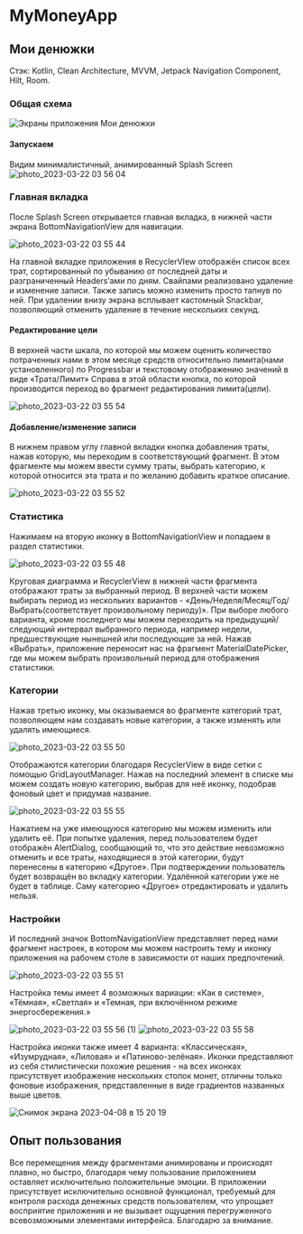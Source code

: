 # MyMoneyApp
## Мои денюжки
Стэк: Kotlin, Clean Architecture, MVVM, Jetpack Navigation Component, Hilt, Room.

### Общая схема

![Экраны приложения Мои денюжки](https://user-images.githubusercontent.com/105849482/230717441-3485ea83-ac3b-4d04-ac7b-62483945f4f3.png)

#### Запускаем
Видим минималистичный, анимированный Splash Screen
![photo_2023-03-22 03 56 04](https://user-images.githubusercontent.com/105849482/230717355-63f16f43-f814-4e2b-880e-1b0bb24356ef.jpeg)

### Главная вкладка
  После Splash Screen открывается главная вкладка, в нижней части экрана BottomNavigationView для навигации.
  
![photo_2023-03-22 03 55 44](https://user-images.githubusercontent.com/105849482/230717541-b7090885-b9a5-4741-a7bd-249bccc771ea.jpeg)
  
  На главной вкладке приложения в RecyclerVIew отображён список всех трат, сортированный по убыванию от последней даты и разграниченный Headers’ами по дням. Свайпами реализовано удаление и изменение записи. Также запись можно изменить просто тапнув по ней. При удалении внизу экрана всплывает кастомный Snackbar, позволяющий отменить удаление в течение нескольких секунд. 
  
#### Редактирование цели
  В верхней части шкала, по которой мы можем оценить количество потраченных нами в этом месяце средств относительно лимита(нами установленного) по Progressbar и текстовому отображению значений в виде «Трата/Лимит» Справа в этой области кнопка, по которой производится переход во фрагмент редактирования лимита(цели).

![photo_2023-03-22 03 55 54](https://user-images.githubusercontent.com/105849482/230717601-852fb6d1-4e77-4a46-91d6-49702de79c4b.jpeg)

#### Добавление/изменение записи
  В нижнем правом углу главной вкладки кнопка добавления траты, нажав которую, мы переходим в соответствующий фрагмент. В этом фрагменте мы можем ввести сумму траты, выбрать категорию, к которой относится эта трата и по желанию добавить краткое описание.
  
![photo_2023-03-22 03 55 52](https://user-images.githubusercontent.com/105849482/230717592-57f0ce75-71a2-4f0e-b157-4f5150215929.jpeg)

### Статистика
  Нажимаем на вторую иконку в BottomNavigationView и попадаем в раздел статистики. 
  
![photo_2023-03-22 03 55 48](https://user-images.githubusercontent.com/105849482/230717876-31bad383-2ce9-4767-92a9-3a05576b27cc.jpeg)
  
  Круговая диаграмма и RecyclerView в нижней части фрагмента отображают траты за выбранный период. В верхней части можем выбирать период из нескольких вариантов - «День/Неделя/Месяц/Год/Выбрать(соответствует произвольному периоду)». При выборе любого варианта, кроме последнего мы можем переходить на предыдущий/следующий интервал выбранного периода, например недели, предшествующие нынешней или последующие за ней. Нажав «Выбрать», приложение переносит нас на фрагмент MaterialDatePicker, где мы можем выбрать произвольный период для отображения статистики.
 
### Категории 
  Нажав третью иконку, мы оказываемся во фрагменте категорий трат, позволяющем нам создавать новые категории, а также изменять или удалять имеющиеся. 
  
![photo_2023-03-22 03 55 50](https://user-images.githubusercontent.com/105849482/230717924-102203a3-25dd-4d88-a08c-0e331c9f2f3a.jpeg)

  Отображаются категории благодаря RecyclerView в виде сетки с помощью GridLayoutManager. Нажав на последний элемент в списке мы можем создать новую категорию, выбрав для неё иконку, подобрав фоновый цвет и придумав название.
  
![photo_2023-03-22 03 55 55](https://user-images.githubusercontent.com/105849482/230717955-84628031-6b80-41c1-b5ea-86fe08d3c2ee.jpeg)

  Нажатием на уже имеющуюся категорию мы можем изменить или удалить её. При попытке удаления, перед пользователем будет отображён AlertDialog, сообщающий то, что это действие невозможно отменить и все траты, находящиеся в этой категории, будут перенесены в категорию «Другое». При подтверждении пользователь будет возвращён во вкладку категории. Удалённой категории уже не будет в таблице. Саму категорию «Другое» отредактировать и удалить нельзя. 

### Настройки
  И последний значок BottomNavigationView представляет перед нами фрагмент настроек, в котором мы можем настроить тему и иконку приложения на рабочем столе в зависимости от наших предпочтений. 
  
![photo_2023-03-22 03 55 51](https://user-images.githubusercontent.com/105849482/230720344-9950701f-64fb-4ccb-8ab5-8a6db68f9fbb.jpeg)

  Настройка темы имеет 4 возможных вариации: «Как в системе», «Тёмная», «Светлая» и «Темная, при включённом режиме энергосбережения.» 

![photo_2023-03-22 03 55 56 (1)](https://user-images.githubusercontent.com/105849482/230720376-113bc82c-c8fa-40a1-a89f-9a0472cce8b6.jpeg)
![photo_2023-03-22 03 55 58](https://user-images.githubusercontent.com/105849482/230720419-eca5e6ec-f0db-41c4-b69c-c55dba176e13.jpeg)

  Настройка иконки также имеет 4 варианта: «Классическая», «Изумрудная», «Лиловая» и «Патиново-зелёная». Иконки представляют из себя стилистически похожие решения - на всех иконках присутствует изображение нескольких стопок монет, отличны только фоновые изображения, представленные в виде градиентов названных выше цветов. 
  
![Снимок экрана 2023-04-08 в 15 20 19](https://user-images.githubusercontent.com/105849482/230720734-e49f1c0e-c834-478f-943c-ed802cba1771.png)

## Опыт пользования
 Все перемещения между фрагментами анимированы и происходят плавно, но быстро, благодаря чему пользование приложением оставляет исключительно положительные эмоции. В приложении присутствует исключительно основной функционал, требуемый для контроля расхода денежных средств пользователем, что упрощает восприятие приложения и не вызывает ощущения перегруженного всевозможными элементами интерфейса.
 Благодарю за внимание.
